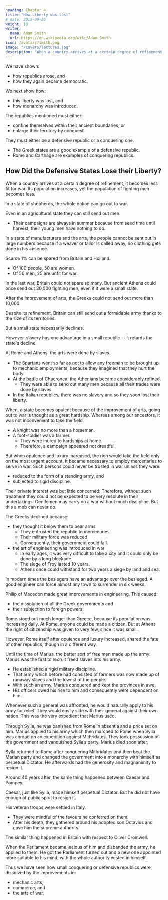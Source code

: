 ```yaml
---
heading: Chapter 4
title: "How Liberty was lost"
# date: 2015-09-26
weight: 10
writer:
  name: Adam Smith
  url: https://en.wikipedia.org/wiki/Adam_Smith
icon: /avatars/smith.png
image: "/covers/lectures.jpg"
description: "When a country arrives at a certain degree of refinement, it becomes less fit for war"
---
```



We have shown:
- how republics arose, and
- how they again became democratic.

We next show how: 
- this liberty was lost, and
- how monarchy was introduced.

The republics mentioned must either: 
- confine themselves within their ancient boundaries, or
- enlarge their territory by conquest.

They must either be a defensive republic or a conquering one. 
- The Greek states are a good example of a defensive republic.
- Rome and Carthage are examples of conquering republics.


## How Did the Defensive States Lose their Liberty?

When a country arrives at a certain degree of refinement, it becomes less fit for war. Its population increases, yet the population of fighting men becomes less. 

In a state of shepherds, the whole nation can go out to war. 

Even in an agricultural state they can still send out men. 
- Their campaigns are always in summer because from seed time until harvest, their young men have nothing to do.

<!-- They can send out many men even when: 
- it becomes more refined,
- the division of labour takes place, and
- everyone has a small farm. -->

<!-- The whole business at home can be performed by the old men and women. Even these sometimes have beaten the enemy in the absence of their soldiers.  -->

In a state of manufacturers and the arts, the people cannot be sent out in large numbers because if a weaver or tailor is called away, no clothing gets done in his absence.

Scarce 1% can be spared from Britain and Holland.
- Of 100 people, 50 are women. 
- Of 50 men, 25 are unfit for war. 

In the last war, Britain could not spare so many.  But ancient Athens could once send out 30,000 fighting men, even if it were a small state.

<!-- One just needs to reflect if he had missed 1 out of 25 of his acquaintances to be convinced of this. According to this principle,  -->

After the improvement of arts, the Greeks could not send out more than 10,000. 

Despite its refinement, Britain can still send out a formidable army thanks to the size of its territories.

But a small state necessarily declines. 

However, slavery has one advantage in a small republic -- it retards the state's decline. 

At Rome and Athens, the arts were done by slaves.
- The Spartans went so far as not to allow any freeman to be brought up to mechanic employments, because they imagined that they hurt the body.
- At the battle of Chaeronea, the Athenians became considerably refined.
  - They were able to send out many men because all their trades were done by slaves.
- In the Italian republics, there was no slavery and so they soon lost their liberty.

When, a state becomes opulent because of the improvement of arts, going out to war is thought as a great hardship. Whereas among our ancestors, it was not inconvenient to take the field.
- A knight was no more than a horseman.
- A foot-soldier was a farmer.
  - They were inured to hardships at home. 
  - Therefore, a campaign appeared not dreadful.

But when opulence and luxury increased, the rich would take the field only on the most urgent account. It became necessary to employ mercenaries to serve in war. Such persons could never be trusted in war unless they were:
- reduced to the form of a standing army, and
- subjected to rigid discipline.

Their private interest was but little concerned. Therefore, without such treatment they could not be expected to be very resolute in their undertakings. Gentlemen may carry on a war without much discipline. But this a mob can never do.


The Greeks declined because: 
- they thought it below them to bear arms
  - They entrusted the republic to mercenaries. 
  - Their military force was reduced. 
  - Consequently, their government could fall.
- the art of engineering was introduced in war <!-- improved -->
  - In early ages, it was very difficult to take a city and it could only be done by a long blockade.
  - The siege of Troy lasted 10 years.
  - Athens once could withstand for two years a siege by land and sea.

In modern times the besiegers have an advantage over the besieged. A good engineer can force almost any town to surrender in six weeks.

Philip of Macedon made great improvements in engineering. This caused: 
- the dissolution of all the Greek governments and
- their subjection to foreign powers.

Rome stood out much longer than Greece, because its population was increasing daily. At Rome, anyone could be made a citizen. But at Athens the right of citizenship was given to very few, since it was small.

However, Rome itself after opulence and luxury increased, shared the fate of other republics, though in a different way. 

Until the time of Marius, the better sort of free men made up the army. Marius was the first to recruit freed slaves into his army.
- He established a rigid military discipline.
- That army which before had consisted of farmers was now made up of runaway slaves and the lowest of the people.
- With such an army, Marius conquered and kept the provinces in awe.
- His officers owed his rise to him and consequently were dependent on him.
 
Whenever such a general was affronted, he would naturally apply to his army for relief. They would easily side with their general against their own nation. This was the very expedient that Marius used. 

Through Sylla, he was banished from Rome in absentia and a price set on him. Marius applied to his army which then marched to Rome when Sylla was abroad on an expedition against Mithridates. They took possession of the government and vanquished Sylla’s party. Marius died soon after.

Sylla returned to Rome after conquering Mithridates and then beat the Marian party and changed the government into a monarchy with himself as perpetual Dictator. He afterwards had the generosity and magnanimity to resign it.

Around 40 years after, the same thing happened between Caesar and Pompey. 

Caesar, just like Sylla, made himself perpetual Dictator. But he did not have enough of public spirit to resign it. 

His veteran troops were settled in Italy. 
- They were mindful of the favours he conferred on them. 
- After his death, they gathered around his adopted son Octavius and gave him the supreme authority.

The similar thing happened in Britain with respect to Oliver Cromwell.

When the Parliament became jealous of him and disbanded the army, he applied to them. He got the Parliament turned out and a new one appointed more suitable to his mind, with the whole authority vested in himself.
 
Thus we have seen how small conquering or defensive republics were dissolved by the improvements in:
- mechanic arts,
- commerce, and
- the arts of war.
